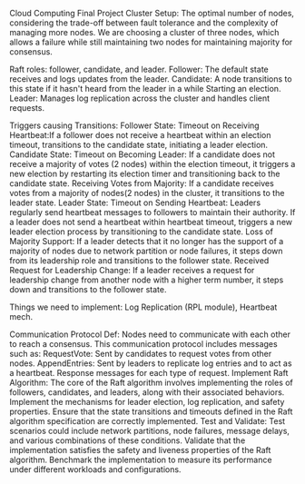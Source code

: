 Cloud Computing Final Project
Cluster Setup:
The optimal number of nodes, considering the trade-off between fault tolerance and the complexity of managing more nodes. We are choosing a cluster of three nodes, which allows a failure while still maintaining two nodes for maintaining majority for consensus.

Raft roles: follower, candidate, and leader.
Follower: 
The default state
 receives and logs updates from the leader.
Candidate: 
A node transitions to this state if it hasn't heard from the leader in a while
Starting an election.
Leader: Manages log replication across the cluster and handles client requests.

Triggers causing Transitions:
Follower State:
Timeout on Receiving Heartbeat:If a follower does not receive a heartbeat within an election timeout, transitions to the candidate state, initiating a leader election.
Candidate State:
Timeout on Becoming Leader: If a candidate does not receive a majority of votes (2 nodes) within the election timeout, it triggers a new election by restarting its election timer and transitioning back to the candidate state.
Receiving Votes from Majority: If a candidate receives votes from a majority of nodes(2 nodes) in the cluster, it transitions to the leader state.
Leader State:
Timeout on Sending Heartbeat: Leaders regularly send heartbeat messages to followers to maintain their authority. If a leader does not send a heartbeat within heartbeat timeout, triggers a new leader election process by transitioning to the candidate state.
Loss of Majority Support: If a leader detects that it no longer has the support of a majority of nodes due to network partition or node failures, it steps down from its leadership role and transitions to the follower state.
Received Request for Leadership Change: If a leader receives a request for leadership change from another node with a higher term number, it steps down and transitions to the follower state.

Things we need to implement: Log Replication (RPL module), Heartbeat mech. 

Communication Protocol Def:
Nodes need to communicate with each other to reach a consensus. This communication protocol includes messages such as:
RequestVote: Sent by candidates to request votes from other nodes.
AppendEntries: Sent by leaders to replicate log entries and to act as a heartbeat.
Response messages for each type of request.
Implement Raft Algorithm:
The core of the Raft algorithm involves implementing the roles of followers, candidates, and leaders, along with their associated behaviors.
Implement the mechanisms for leader election, log replication, and safety properties.
Ensure that the state transitions and timeouts defined in the Raft algorithm specification are correctly implemented.
Test and Validate:
Test scenarios could include network partitions, node failures, message delays, and various combinations of these conditions.
Validate that the implementation satisfies the safety and liveness properties of the Raft algorithm.
Benchmark the implementation to measure its performance under different workloads and configurations.

